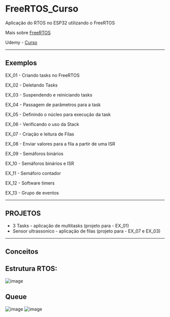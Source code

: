 # FreeRTOS_Curso


Aplicação do RTOS no ESP32 utilizando o FreeRTOS

Mais sobre [FreeRTOS](https://www.freertos.org/a00106.html)

Udemy - [Curso](https://www.udemy.com/share/103ie43@0q6hqC6VpNYev4n1XBFy2ZVQFfX341YLPhojJwCX90reu3F2GlBrdMs-ozQkRm0h/)

******************************************************************

## **Exemplos**

EX_01 - Criando tasks no FreeRTOS

EX_02 - Deletando Tasks

EX_03 - Suspendendo e reiniciando tasks

EX_04 - Passagem de parâmetros para a task

EX_05 - Definindo o núcleo para execução da task

EX_06 - Verificando o uso da Stack

EX_07 - Criação e leitura de Filas

EX_08 - Enviar valores para a fila a partir de uma ISR

EX_09 - Semáforos binários

EX_10 - Semáforos binários e ISR

EX_11 - Semáforo contador

EX_12 - Software timers

EX_13 - Grupo de eventos

******************************************************************

## **PROJETOS**

- 3 Tasks - aplicação de multitasks (projeto para - EX_01)
- Sensor ultrassonico - aplicação de filas (projeto para - EX_07 e EX_03)

******************************************************************

## **Conceitos**



## **Estrutura RTOS:**

![image](https://user-images.githubusercontent.com/95059305/163687209-56607c23-6851-4b39-8804-7c4fe60461a9.png)

## **Queue**

![image](https://user-images.githubusercontent.com/95059305/163687231-d71ccf13-d5b5-4302-a0e1-0a2582552d61.png)
![image](https://user-images.githubusercontent.com/95059305/163687236-0f01c460-b2bb-4cf3-b729-61f43b086bed.png)

